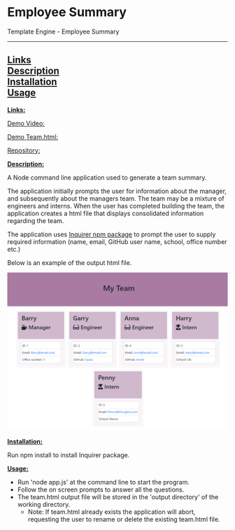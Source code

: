 # Employee Summary
Template Engine - Employee Summary

---------------
[Links](#Links)
<br>
[Description](#Description)
<br>
[Installation](#Installation)
<br>
[Usage](#Usage)
<br>
---------------

**<u>Links:</u>**

[Demo Video:](https://github.com/RAMulc/EmployeeSummary/blob/main/demo/DemoVideo.webm)

[Demo Team.html:](https://github.com/RAMulc/EmployeeSummary/blob/main/demo/team.html)

[Repository:](https://github.com/RAMulc/EmployeeSummary)



**<u>Description:</u>**



A Node command line application used to generate a team summary.

The application initially prompts the user for information about the manager, and subsequently about the managers team. The team may be a mixture of engineers and interns. When the user has completed building the team, the application creates a html file that displays consolidated information regarding the team.

The application uses [Inquirer npm package](https://github.com/SBoudrias/Inquirer.js/)  to prompt the user to supply required information (name, email, GitHub user name, school, office number etc.) 

Below is an example of the output html file. 

![](https://github.com/RAMulc/EmployeeSummary/blob/main/demo/Screenshot.png)



<u>**Installation:**</u>

Run npm install to install Inquirer package.



**<u>Usage:</u>**

- Run 'node app.js' at the command line to start the program. 
- Follow the on screen prompts to answer all the questions.
- The team.html output file will be stored in the 'output directory' of the working directory. 
  - Note: If team.html already exists the application will abort, requesting the user to rename or delete the existing team.html file.

